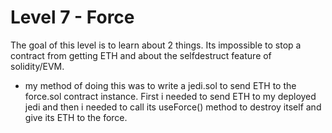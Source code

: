 # Level 7 - Force

The goal of this level is to learn about 2 things. Its impossible to stop a contract from getting ETH and about the selfdestruct feature of solidity/EVM. 

- my method of doing this was to write a jedi.sol to send ETH to the force.sol contract instance. First i needed to send ETH to my deployed jedi and then i needed to call its useForce() method to destroy itself and give its ETH to the force.

